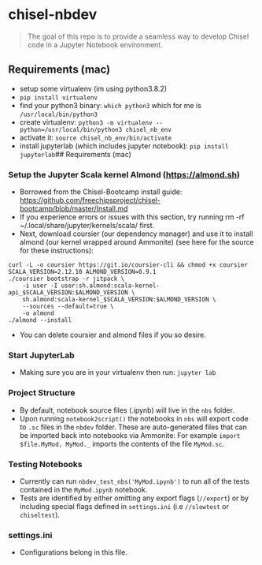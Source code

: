 # chisel-nbdev
> The goal of this repo is to provide a seamless way to develop Chisel code in a Jupyter Notebook environment.


## Requirements (mac)
- setup some virtualenv (im using python3.8.2)
- ```pip install virtualenv```
- find your python3 binary: ```which python3``` which for me is ```/usr/local/bin/python3```
- create virtualenv: ```python3 -m virtualenv --python=/usr/local/bin/python3 chisel_nb_env```
- activate it: ```source chisel_nb_env/bin/activate```
- install jupyterlab (which includes jupyter notebook): ```pip install jupyterlab```## Requirements (mac)

### Setup the Jupyter Scala kernel Almond (https://almond.sh) 
- Borrowed from the Chisel-Bootcamp install guide: https://github.com/freechipsproject/chisel-bootcamp/blob/master/Install.md
- If you experience errors or issues with this section, try running rm -rf ~/.local/share/jupyter/kernels/scala/ first.
- Next, download coursier (our dependency manager) and use it to install almond (our kernel wrapped around Ammonite) (see here for the source for these instructions):
```
curl -L -o coursier https://git.io/coursier-cli && chmod +x coursier
SCALA_VERSION=2.12.10 ALMOND_VERSION=0.9.1
./coursier bootstrap -r jitpack \
    -i user -I user:sh.almond:scala-kernel-api_$SCALA_VERSION:$ALMOND_VERSION \
    sh.almond:scala-kernel_$SCALA_VERSION:$ALMOND_VERSION \
    --sources --default=true \
    -o almond
./almond --install
```
- You can delete coursier and almond files if you so desire.

### Start JupyterLab
- Making sure you are in your virtualenv then run: ```jupyter lab```

### Project Structure
- By default, notebook source files (.ipynb) will live in the ```nbs``` folder.
- Upon running ```notebook2script()``` the notebooks in ```nbs``` will export code to ```.sc``` files in the ```nbdev``` folder. These are auto-generated files that can be imported back into notebooks via Ammonite: For example ```import $file.MyMod, MyMod._``` imports the contents of the file ```MyMod.sc```.

### Testing Notebooks
- Currently can run ```nbdev_test_nbs('MyMod.ipynb')``` to run all of the tests contained in the ```MyMod.ipynb``` notebook. 
- Tests are identified by either omitting any export flags (```//export```) or by including special flags defined in ```settings.ini``` (i.e ```//slowtest``` or ```chiseltest```).

### settings.ini
- Configurations belong in this file.
